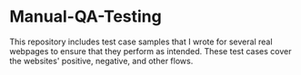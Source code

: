 # Manual-QA-Testing

This repository includes test case samples that I wrote for several real webpages to ensure that they perform as intended. These test cases cover the websites' positive, negative, and other flows.

